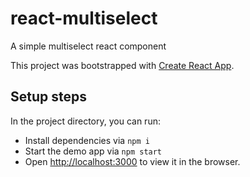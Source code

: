 # react-multiselect
A simple multiselect react component


This project was bootstrapped with [Create React App](https://github.com/facebookincubator/create-react-app).


## Setup steps

In the project directory, you can run:
- Install dependencies via `npm i`
- Start the demo app via `npm start`
- Open [http://localhost:3000](http://localhost:3000) to view it in the browser.
